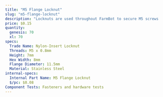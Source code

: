 ```yaml
---
title: "M5 Flange Locknut"
slug: "m5-flange-locknut"
description: "Locknuts are used throughout FarmBot to secure M5 screws in place. The nylon insert allows the locknut to resist loosening when subjected to vibration."
price: $0.15
quantity:
  genesis: 70
  xl: 70
specs:
  Trade Name: Nylon-Insert Locknut
  Threads: M5 x 0.8mm
  Height: 7mm
  Hex Width: 8mm
  Flange Diameter: 11.5mm
  Material: Stainless Steel
internal-specs:
  Internal Part Name: M5 Flange Locknut
  $/pc: $0.08
Component Tests: Fasteners and hardware tests
---
```

